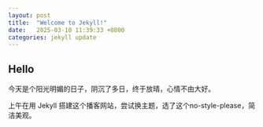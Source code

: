 ```yaml
---
layout: post
title:  "Welcome to Jekyll!"
date:   2025-03-10 11:39:33 +0800
categories: jekyll update
---
```


## Hello 

今天是个阳光明媚的日子，阴沉了多日，终于放晴，心情不由大好。

上午在用 Jekyll 搭建这个播客网站，尝试换主题，选了这个no-style-please，简洁美观。

